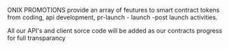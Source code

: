 ONIX PROMOTIONS provide an array of feutures to smart contract tokens from coding, api development, pr-launch - launch -post launch activities. 

All our API's and client sorce code will be added as our contracts progress for full transparancy 
